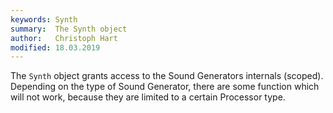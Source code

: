 ```yaml
---
keywords: Synth
summary:  The Synth object
author:   Christoph Hart
modified: 18.03.2019
---
```


The `Synth` object grants access to the Sound Generators internals (scoped). Depending on the type of Sound Generator, there are some function which will not work, because they are limited to a certain Processor type.








